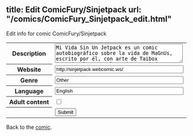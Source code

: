 title: Edit ComicFury/Sinjetpack
url: "/comics/ComicFury_Sinjetpack_edit.html"
---
Edit info for comic ComicFury/Sinjetpack

<form name="comic" action="http://gaepostmail.appspot.com/comic/" method="post">
<table class="comicinfo">
<tr>
<th>Description</th><td><textarea name="description" cols="40" rows="3">Mi Vida Sin Un Jetpack es un comic autobiográfico sobre la vida de MaGnUs, escrito por él, con arte de Taibox (ocasionalmente coloreado por Mindy Lopkin). Publicado semanalmente en inglés y español.</textarea></td>
</tr>
<tr>
<th>Website</th><td><input type="text" name="url" value="http://sinjetpack.webcomic.ws/" size="40"/></td>
</tr>
<tr>
<th>Genre</th><td><input type="text" name="genre" value="Other" size="40"/></td>
</tr>
<tr>
<th>Language</th><td><input type="text" name="language" value="English" size="40"/></td>
</tr>
<tr>
<th>Adult content</th><td><input type="checkbox" name="adult" value="adult" /></td>
</tr>
<tr>
<th></th><td>
<input type="hidden" name="comic" value="ComicFury_Sinjetpack" />
<input type="submit" name="submit" value="Submit" />
</td>
</tr>
</table>
</form>

Back to the [comic](ComicFury_Sinjetpack.html).
